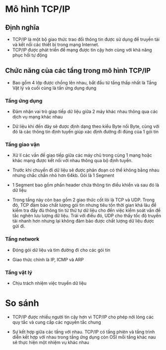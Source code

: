 # Mô hình TCP/IP
## Định nghĩa
- TCP/IP là một bộ giao thức trao đổi thông tin được sử dụng để truyền tải và kết nối các thiết bị trong mạng Internet.
- TCP/IP được phát triển để mạng được tin cậy hơn cùng với khả năng phục hồi tự động

## Chức năng của các tầng trong mô hình TCP/IP
- Bao gồm 4 lớp được chồng lên nhau, bắt đầu từ tầng thấp nhất là Tầng Vật lý và cuối cùng là tần ứng dụng dụng

### Tầng ứng dụng
- Đảm nhận vai trò giap tiếp dữ liệu giữa 2 máy khác nhau thông qua các dịch vụ mạng khác nhau

- Dữ liệu khi đến đây sẽ được định dạng theo kiểu Byte nối Byte, cùng với đó là các thông tin định tuyến giúp xác định đường đi đúng của 1 gói tin 

### Tầng giao vận
- Xử lí các vần đề giao tiếp giữa các máy chủ trong cùng 1 mạng hoặc khác mạng được kết nối với nhau thông qua bộ định tuyến.

- Trước khi chuyển đi dữ liệu sẽ được phân đoạn có thể không bằng nhau nhưng chắc chắn nhỏ hơn 64kb. Gói là 1 Segment

- 1 Segment bao gồm phần header chứa thông tin điều khiển và sau đó là dữ liệu

- Trong tầng này còn bao gồm 2 giao thức cốt lõi là TCP và UDP. Trong đó, TCP đảm bảo chất lượng gói tin nhưng tiêu tốn thời gian khá lâu để kiểm tra đầy đủ thông tin từ thứ tự dữ liệu cho đến việc kiểm soát vấn đề tắc nghẽn lưu lượng dữ liệu. Trái với điều đó, UDP cho thấy tốc độ truyền tải nhanh hơn nhưng lại không đảm bảo được chất lượng dữ liệu được gửi đi.

### Tầng network
- Đóng gói dữ liệu và tìm đường đi cho các gói tin

- Giao thức chính là IP, ICMP và ARP

### Tầng vật lý
- Chịu trách nhiệm việc truyền dữ liệu

# So sánh
- TCP/IP được nhiều người tin cậy hơn vì TCP/IP cho phép nới lỏng các quy tắc và cung cấp các nguyên tắc chung

- Sự kết hợp giữa các tầng với nhau. TCP/IP có tầng phiên và tầng trình diễn kết hợp với nhau trong tầng ứng dụng còn OSI mỗi tầng khác nau sẽ thực hiện một nhiệm vụ khác nhau

